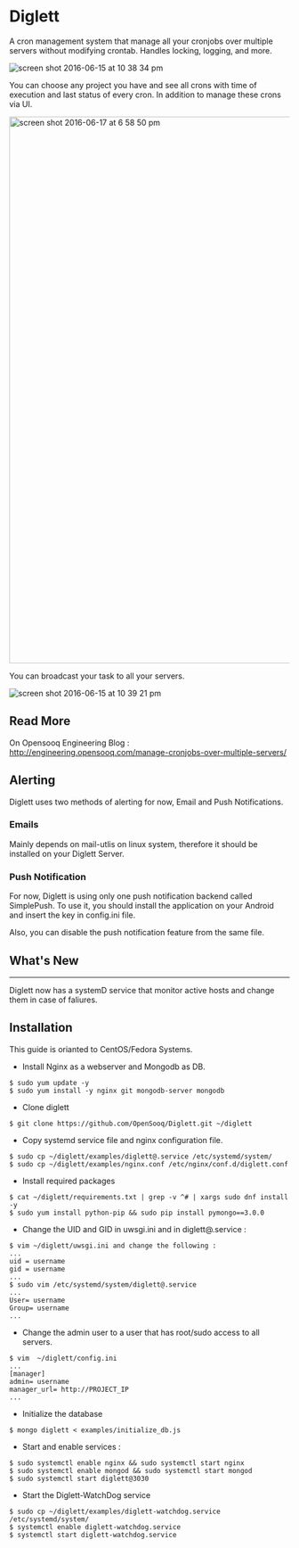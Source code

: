 # Diglett
A cron management system that manage all your cronjobs over multiple servers without modifying crontab. Handles locking, logging, and more.



![screen shot 2016-06-15 at 10 38 34 pm](https://cloud.githubusercontent.com/assets/4533327/16156450/fd6a956a-34bc-11e6-9cb5-15c9a236772e.png)

You can choose any project you have and see all crons with time of execution and last status of every cron. In addition to manage these crons via UI. 

<img width="981" alt="screen shot 2016-06-17 at 6 58 50 pm" src="https://cloud.githubusercontent.com/assets/4533327/16156559/8e663f56-34bd-11e6-99f1-48b297cd24f3.png">

You can broadcast your task to all your servers. 

![screen shot 2016-06-15 at 10 39 21 pm](https://cloud.githubusercontent.com/assets/4533327/16156543/7c52f458-34bd-11e6-8de1-897b5b236d1f.png)

Read More 
--------------------
On Opensooq Engineering Blog : http://engineering.opensooq.com/manage-cronjobs-over-multiple-servers/

Alerting
--------------------
Diglett uses two methods of alerting for now, Email and Push Notifications.

### Emails

Mainly depends on mail-utlis on linux system, therefore it should be installed on your Diglett Server.

### Push Notification

For now, Diglett is using only one push notification backend called SimplePush. To use it, you should install the application on your Android and insert the key in config.ini file.

Also, you can disable the push notification feature from the same file.

## What's New
-------------------
Diglett now has a systemD service that monitor active hosts and change them in case of faliures.

Installation
--------------------
This guide is orianted to CentOS/Fedora Systems.

- Install Nginx as a webserver and Mongodb as DB.
```
$ sudo yum update -y
$ sudo yum install -y nginx git mongodb-server mongodb
```

- Clone diglett
```
$ git clone https://github.com/OpenSooq/Diglett.git ~/diglett
```
- Copy systemd service file and nginx configuration file.
```
$ sudo cp ~/diglett/examples/diglett@.service /etc/systemd/system/
$ sudo cp ~/diglett/examples/nginx.conf /etc/nginx/conf.d/diglett.conf
```
- Install required packages
```
$ cat ~/diglett/requirements.txt | grep -v ^# | xargs sudo dnf install -y
$ sudo yum install python-pip && sudo pip install pymongo==3.0.0
```

- Change the UID and GID in uwsgi.ini and in diglett@.service :
```
$ vim ~/diglett/uwsgi.ini and change the following :
...
uid = username
gid = username
...
$ sudo vim /etc/systemd/system/diglett@.service
...
User= username
Group= username
...
```
- Change the admin user to a user that has root/sudo access to all servers.
```
$ vim  ~/diglett/config.ini
...
[manager]
admin= username
manager_url= http://PROJECT_IP
...
```
- Initialize the database
```
$ mongo diglett < examples/initialize_db.js
```
- Start and enable services :
```
$ sudo systemctl enable nginx && sudo systemctl start nginx
$ sudo systemctl enable mongod && sudo systemctl start mongod
$ sudo systemctl start diglett@3030
```
- Start the Diglett-WatchDog service
```
$ sudo cp ~/diglett/examples/diglett-watchdog.service /etc/systemd/system/
$ systemctl enable diglett-watchdog.service 
$ systemctl start diglett-watchdog.service 
```
